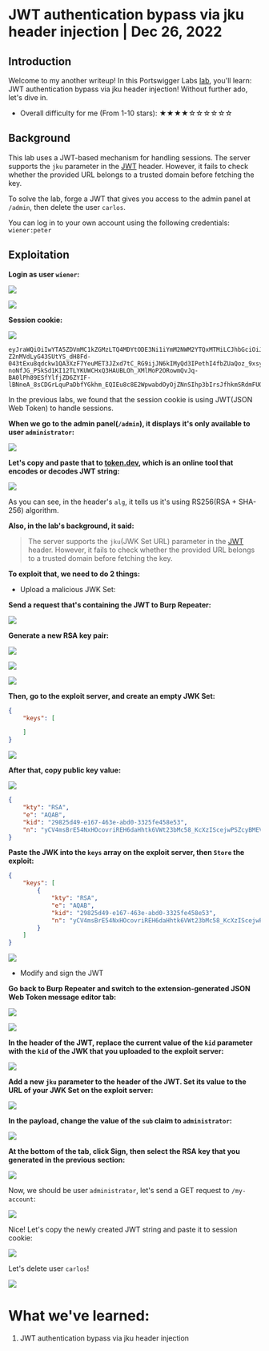 # JWT authentication bypass via jku header injection | Dec 26, 2022

## Introduction

Welcome to my another writeup! In this Portswigger Labs [lab](https://portswigger.net/web-security/jwt/lab-jwt-authentication-bypass-via-jku-header-injection), you'll learn: JWT authentication bypass via jku header injection! Without further ado, let's dive in.

- Overall difficulty for me (From 1-10 stars): ★★★★☆☆☆☆☆☆

## Background

This lab uses a JWT-based mechanism for handling sessions. The server supports the `jku` parameter in the [JWT](https://portswigger.net/web-security/jwt) header. However, it fails to check whether the provided URL belongs to a trusted domain before fetching the key.

To solve the lab, forge a JWT that gives you access to the admin panel at `/admin`, then delete the user `carlos`.

You can log in to your own account using the following credentials: `wiener:peter`

## Exploitation

**Login as user `wiener`:**

![](https://raw.githubusercontent.com/siunam321/CTF-Writeups/main/Portswigger-Labs/JWT/JWT-5/images/Pasted%20image%2020221226041708.png)

![](https://raw.githubusercontent.com/siunam321/CTF-Writeups/main/Portswigger-Labs/JWT/JWT-5/images/Pasted%20image%2020221226041716.png)

**Session cookie:**

![](https://raw.githubusercontent.com/siunam321/CTF-Writeups/main/Portswigger-Labs/JWT/JWT-5/images/Pasted%20image%2020221226041734.png)

```
eyJraWQiOiIwYTA5ZDVmMC1kZGMzLTQ4MDYtODE3Ni1iYmM2NWM2YTQxMTMiLCJhbGciOiJSUzI1NiJ9.eyJpc3MiOiJwb3J0c3dpZ2dlciIsInN1YiI6IndpZW5lciIsImV4cCI6MTY3MjA0OTgyOX0.Tv742QFe5WpfTz2bRP0QUsgti8QKWO-Z2nMVdLyG43SUtYS_dH8Fd-043tExu8qdckw1QA3XzF7YeuMET3JZxd7tC_RG9ijJN6kIMyQd3IPethI4fbZUaQoz_9xsy2DnSLJyinReZYTNJQBn88s-noNfJG_PSkSd1KI12TLYKUWCHxQ3HAUBLOh_XMlMoP2ORowmQvJq-BA0lPh89ESfYlfjZD6ZYIF-lBNneA_8sCDGrLquPaDbfYGkhm_EQIEu8c8E2WpwabdOyOjZNnSIhp3bIrsJfhkmSRdmFUOg1cm7jOyZotJI9OQ7Nm0QAbtV01cguCRtwbwwP6mxTfKRxQ
```

In the previous labs, we found that the session cookie is using JWT(JSON Web Token) to handle sessions.

**When we go to the admin panel(`/admin`), it displays it's only available to user `administrator`:**

![](https://raw.githubusercontent.com/siunam321/CTF-Writeups/main/Portswigger-Labs/JWT/JWT-5/images/Pasted%20image%2020221226042733.png)

**Let's copy and paste that to [token.dev](https://token.dev/), which is an online tool that encodes or decodes JWT string:**

![](https://raw.githubusercontent.com/siunam321/CTF-Writeups/main/Portswigger-Labs/JWT/JWT-5/images/Pasted%20image%2020221226041858.png)

As you can see, in the header's `alg`, it tells us it's using RS256(RSA + SHA-256) algorithm.

**Also, in the lab's background, it said:**

> The server supports the `jku`(JWK Set URL) parameter in the [JWT](https://portswigger.net/web-security/jwt) header. However, it fails to check whether the provided URL belongs to a trusted domain before fetching the key.

**To exploit that, we need to do 2 things:**

- Upload a malicious JWK Set:

**Send a request that's containing the JWT to Burp Repeater:**

![](https://raw.githubusercontent.com/siunam321/CTF-Writeups/main/Portswigger-Labs/JWT/JWT-5/images/Pasted%20image%2020221226042615.png)

**Generate a new RSA key pair:**

![](https://raw.githubusercontent.com/siunam321/CTF-Writeups/main/Portswigger-Labs/JWT/JWT-5/images/Pasted%20image%2020221226042900.png)

![](https://raw.githubusercontent.com/siunam321/CTF-Writeups/main/Portswigger-Labs/JWT/JWT-5/images/Pasted%20image%2020221226042912.png)

![](https://raw.githubusercontent.com/siunam321/CTF-Writeups/main/Portswigger-Labs/JWT/JWT-5/images/Pasted%20image%2020221226043529.png)

**Then, go to the exploit server, and create an empty JWK Set:**
```json
{
    "keys": [

    ]
}
```

![](https://raw.githubusercontent.com/siunam321/CTF-Writeups/main/Portswigger-Labs/JWT/JWT-5/images/Pasted%20image%2020221226043308.png)

**After that, copy public key value:**

![](https://raw.githubusercontent.com/siunam321/CTF-Writeups/main/Portswigger-Labs/JWT/JWT-5/images/Pasted%20image%2020221226043602.png)

```json
{
    "kty": "RSA",
    "e": "AQAB",
    "kid": "29825d49-e167-463e-abd0-3325fe458e53",
    "n": "yCV4msBrE54NxHOcovriREH6daHhtk6VWt23bMc58_KcXzIScejwPSZcyBMEVs3Tn8H82vG2R9TIdN4CSSDXBVkdXZqrhH2I7tHFElYujq4XmOJAy4mFVcP7qlmsVYoA6_6q-F_GV8y9DfFVxGc4L5WDNYvkfks_TXkThXt5FWZogmbB8fr1CxIXsfb6bToG3p_hNKNPN8Y6ONoQyjRjVDWdB9Wv-tjAzGdKoXKJ6Qs1mecp6X0MSnabbuKWKPtBQJCc94vm9HMjpiaZbMLPACopafDX1Eet9juItYJHfs9zAQz3utHGizpZKxOZ7a0iUDco3Lggf4x3FTeN1sh6Cw"
}
```

**Paste the JWK into the `keys` array on the exploit server, then `Store` the exploit:**
```json
{
    "keys": [
        {
            "kty": "RSA",
            "e": "AQAB",
            "kid": "29825d49-e167-463e-abd0-3325fe458e53",
            "n": "yCV4msBrE54NxHOcovriREH6daHhtk6VWt23bMc58_KcXzIScejwPSZcyBMEVs3Tn8H82vG2R9TIdN4CSSDXBVkdXZqrhH2I7tHFElYujq4XmOJAy4mFVcP7qlmsVYoA6_6q-F_GV8y9DfFVxGc4L5WDNYvkfks_TXkThXt5FWZogmbB8fr1CxIXsfb6bToG3p_hNKNPN8Y6ONoQyjRjVDWdB9Wv-tjAzGdKoXKJ6Qs1mecp6X0MSnabbuKWKPtBQJCc94vm9HMjpiaZbMLPACopafDX1Eet9juItYJHfs9zAQz3utHGizpZKxOZ7a0iUDco3Lggf4x3FTeN1sh6Cw"
        }
    ]
}
```

![](https://raw.githubusercontent.com/siunam321/CTF-Writeups/main/Portswigger-Labs/JWT/JWT-5/images/Pasted%20image%2020221226043749.png)

- Modify and sign the JWT

**Go back to Burp Repeater and switch to the extension-generated JSON Web Token message editor tab:**

![](https://raw.githubusercontent.com/siunam321/CTF-Writeups/main/Portswigger-Labs/JWT/JWT-5/images/Pasted%20image%2020221226043914.png)

![](https://raw.githubusercontent.com/siunam321/CTF-Writeups/main/Portswigger-Labs/JWT/JWT-5/images/Pasted%20image%2020221226043937.png)

**In the header of the JWT, replace the current value of the `kid` parameter with the `kid` of the JWK that you uploaded to the exploit server:**

![](https://raw.githubusercontent.com/siunam321/CTF-Writeups/main/Portswigger-Labs/JWT/JWT-5/images/Pasted%20image%2020221226044035.png)

**Add a new `jku` parameter to the header of the JWT. Set its value to the URL of your JWK Set on the exploit server:**

![](https://raw.githubusercontent.com/siunam321/CTF-Writeups/main/Portswigger-Labs/JWT/JWT-5/images/Pasted%20image%2020221226044145.png)

**In the payload, change the value of the `sub` claim to `administrator`:**

![](https://raw.githubusercontent.com/siunam321/CTF-Writeups/main/Portswigger-Labs/JWT/JWT-5/images/Pasted%20image%2020221226044201.png)

**At the bottom of the tab, click Sign, then select the RSA key that you generated in the previous section:**

![](https://raw.githubusercontent.com/siunam321/CTF-Writeups/main/Portswigger-Labs/JWT/JWT-5/images/Pasted%20image%2020221226044239.png)

Now, we should be user `administrator`, let's send a GET request to `/my-account`:

![](https://raw.githubusercontent.com/siunam321/CTF-Writeups/main/Portswigger-Labs/JWT/JWT-5/images/Pasted%20image%2020221226044349.png)

Nice! Let's copy the newly created JWT string and paste it to session cookie:

![](https://raw.githubusercontent.com/siunam321/CTF-Writeups/main/Portswigger-Labs/JWT/JWT-5/images/Pasted%20image%2020221226044438.png)

Let's delete user `carlos`!

![](https://raw.githubusercontent.com/siunam321/CTF-Writeups/main/Portswigger-Labs/JWT/JWT-5/images/Pasted%20image%2020221226044455.png)

# What we've learned:

1. JWT authentication bypass via jku header injection